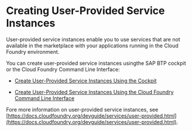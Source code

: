 <!-- loioa44355e200b44b968d98ddaa42f07c3a -->

# Creating User-Provided Service Instances

User-provided service instances enable you to use services that are not available in the marketplace with your applications running in the Cloud Foundry environment.

You can create user-provided service instances usingthe SAP BTP cockpit or the Cloud Foundry Command Line Interface:

-   [Create User-Provided Service Instances Using the Cockpit](Create_User-Provided_Service_Instances_Using_the_Cockpit_0ecafde.md)

-   [Create User-Provided Service Instances Using the Cloud Foundry Command Line Interface](Create_User-Provided_Service_Instances_Using_the_Cloud_Foundry_Command_Line_Interface_d3c73f1.md)


Fore more information on user-provided service instances, see [https://docs.cloudfoundry.org/devguide/services/user-provided.html](https://docs.cloudfoundry.org/devguide/services/user-provided.html).

